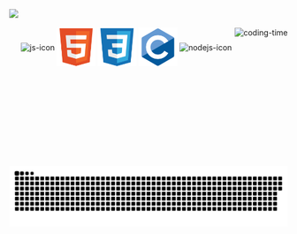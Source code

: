 
<div>
  <img align="left" height="180em" src="https://github-readme-stats.vercel.app/api/top-langs/?username=NathanKurths&layout=compact&langs_count=16&theme=codeSTACKr"/>
</div>
<br>

<div  align="center"> 
  <div style="display: inline_block"><br>
    <img align="right" height="250" alt="coding-time" src="code.gif">
    <img align="center" height="70" width="70" alt="js-icon"  src="[https://raw.githubusercontent.com/devicons/devicon/master/icons/javascript/javascript-plain.svg](https://raw.githubusercontent.com/jmnote/z-icons/5dca329190fa53931f4cdab984acc668e149d3e5/svg/python.svg)">
    <img align="center" height="70" width="70" alt="html-icon" src="https://raw.githubusercontent.com/devicons/devicon/master/icons/html5/html5-original.svg">
    <img align="center" height="70" width="70" alt="css-icon" src="https://raw.githubusercontent.com/devicons/devicon/master/icons/css3/css3-original.svg">
    <img align="center" height="70" width="70" alt="c-icon" src="https://raw.githubusercontent.com/devicons/devicon/master/icons/c/c-original.svg">
    <img align="center" height="70" width="70" alt="nodejs-icon" src="https://raw.githubusercontent.com/jmnote/z-icons/master/svg/cpp.svg">
   </div>
    

![snake gif](https://github.com/NathanKurths/NathanKurths/blob/output/github-contribution-grid-snake-dark.svg)



